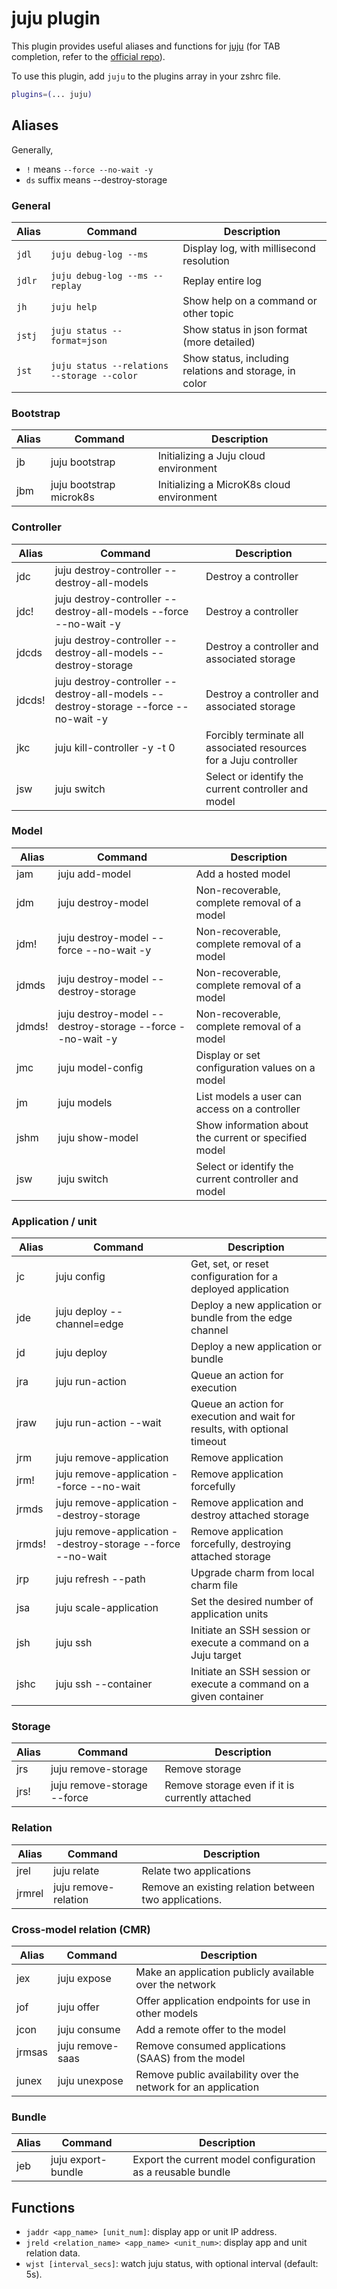 # juju plugin

This plugin provides useful aliases and functions for [juju](https://juju.is/)
(for TAB completion, refer to the 
[official repo](https://github.com/juju/juju/blob/develop/etc/bash_completion.d/juju)).

To use this plugin, add `juju` to the plugins array in your zshrc file.

```zsh
plugins=(... juju)
```

## Aliases
Generally,
- `!` means `--force --no-wait -y`
- `ds` suffix means --destroy-storage

### General
| Alias | Command                                                | Description                                                               |
|-------|--------------------------------------------------------|---------------------------------------------------------------------------|
| `jdl`  | `juju debug-log --ms`                       | Display log, with millisecond resolution               |
| `jdlr` | `juju debug-log --ms --replay`              | Replay entire log                                      |
| `jh`   | `juju help`                                 | Show help on a command or other topic                  |
| `jstj` | `juju status --format=json`                 | Show status in json format (more detailed)             |
| `jst`  | `juju status --relations --storage --color` | Show status, including relations and storage, in color |

### Bootstrap
| Alias | Command                                                | Description                                                               |
|-------|--------------------------------------------------------|---------------------------------------------------------------------------|
| jb    | juju bootstrap                                         | Initializing a Juju cloud environment                                     |
| jbm   | juju bootstrap microk8s                                | Initializing a MicroK8s cloud environment                                 |

### Controller
| Alias | Command                                                | Description                                                               |
|-------|--------------------------------------------------------|---------------------------------------------------------------------------|
| jdc   | juju destroy-controller --destroy-all-models           | Destroy a controller                                                      |
| jdc!  | juju destroy-controller --destroy-all-models --force --no-wait -y | Destroy a controller                                           |
| jdcds | juju destroy-controller --destroy-all-models --destroy-storage | Destroy a controller and associated storage                       |
| jdcds!| juju destroy-controller --destroy-all-models --destroy-storage --force --no-wait -y | Destroy a controller and associated storage  |
| jkc   | juju kill-controller -y -t 0                           | Forcibly terminate all associated resources for a Juju controller         |
| jsw   | juju switch                                            | Select or identify the current controller and model                       |

### Model
| Alias | Command                                                | Description                                                               |
|-------|--------------------------------------------------------|---------------------------------------------------------------------------|
| jam   | juju add-model                                         | Add a hosted model                                                        |
| jdm   | juju destroy-model                                     | Non-recoverable, complete removal of a model                              |
| jdm!  | juju destroy-model --force --no-wait -y                | Non-recoverable, complete removal of a model                              |
| jdmds | juju destroy-model --destroy-storage                   | Non-recoverable, complete removal of a model                              |
| jdmds!| juju destroy-model --destroy-storage --force --no-wait -y | Non-recoverable, complete removal of a model                           |
| jmc   | juju model-config                                      | Display or set configuration values on a model                            |
| jm    | juju models                                            | List models a user can access on a controller                             |
| jshm  | juju show-model                                        | Show information about the current or specified model                     |
| jsw   | juju switch                                            | Select or identify the current controller and model                       |

### Application / unit
| Alias | Command                                                | Description                                                               |
|-------|--------------------------------------------------------|---------------------------------------------------------------------------|
| jc    | juju config                                            | Get, set, or reset configuration for a deployed application               |
| jde   | juju deploy --channel=edge                             | Deploy a new application or bundle from the edge channel                  |
| jd    | juju deploy                                            | Deploy a new application or bundle                                        |
| jra   | juju run-action                                        | Queue an action for execution                                             |
| jraw  | juju run-action --wait                                 | Queue an action for execution and wait for results, with optional timeout |
| jrm   | juju remove-application                                | Remove application                                                        |
| jrm!  | juju remove-application --force --no-wait              | Remove application forcefully                                             |
| jrmds | juju remove-application --destroy-storage              | Remove application and destroy attached storage                           |
| jrmds!| juju remove-application --destroy-storage --force --no-wait | Remove application forcefully, destroying attached storage           |
| jrp   | juju refresh --path                                    | Upgrade charm from local charm file                                       |
| jsa   | juju scale-application                                 | Set the desired number of application units                               |
| jsh   | juju ssh                                               | Initiate an SSH session or execute a command on a Juju target             |
| jshc  | juju ssh --container                                   | Initiate an SSH session or execute a command on a given container         |

### Storage
| Alias | Command                                                | Description                                                               |
|-------|--------------------------------------------------------|---------------------------------------------------------------------------|
| jrs   | juju remove-storage                                    | Remove storage                                                            |
| jrs!  | juju remove-storage --force                            | Remove storage even if it is currently attached                           |


### Relation
| Alias  | Command                                               | Description                                                               |
|--------|-------------------------------------------------------|---------------------------------------------------------------------------|
| jrel   | juju relate                                           | Relate two applications                                                   |
| jrmrel | juju remove-relation                                  | Remove an existing relation between two applications.                     |

### Cross-model relation (CMR)
| Alias  | Command                                               | Description                                                               |
|--------|-------------------------------------------------------|---------------------------------------------------------------------------|
| jex    | juju expose                                           | Make an application publicly available over the network                   |
| jof    | juju offer                                            | Offer application endpoints for use in other models                       |
| jcon   | juju consume                                          | Add a remote offer to the model                                           |
| jrmsas | juju remove-saas                                      | Remove consumed applications (SAAS) from the model                        |
| junex  | juju unexpose                                         | Remove public availability over the network for an application            |

### Bundle
| Alias | Command                                                | Description                                                               |
|-------|--------------------------------------------------------|---------------------------------------------------------------------------|
| jeb   | juju export-bundle                                     | Export the current model configuration as a reusable bundle               |

## Functions

- `jaddr <app_name> [unit_num]`: display app or unit IP address.
- `jreld <relation_name> <app_name> <unit_num>`: display app and unit relation data.
- `wjst [interval_secs]`: watch juju status, with optional interval (default: 5s).

